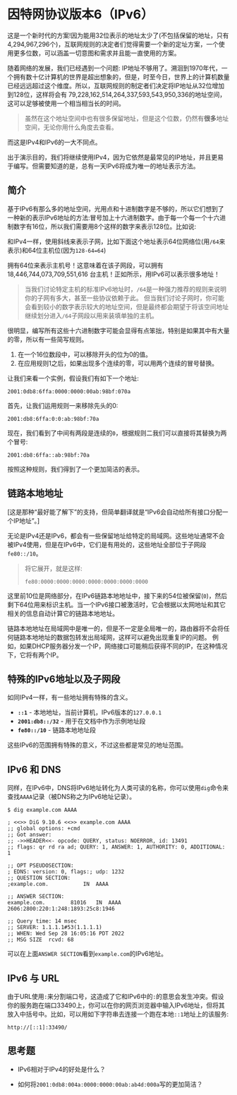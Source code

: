 # 因特网协议版本6（IPv6）

这是一个新时代的方案!因为能用32位表示的地址太少了(不包括保留的地址，只有4,294,967,296个)，互联网规则的决定者们觉得需要一个新的定址方案，一个使用更多位数，可以涵盖一切意图和需求并且能一直使用的方案。

随着网络的发展，我们已经遇到一个问题: IP地址不够用了。溯洄到1970年代，一个拥有数十亿计算机的世界是超出想象的，但是，时至今日，世界上的计算机数量已经远远超过这个维度。所以，互联网规则的制定者们决定将IP地址从32位增加到128位，这样将会有 79,228,162,514,264,337,593,543,950,336的地址空间，这可以足够被使用一个相当相当长的时间。
> 虽然在这个地址空间中也有很多保留地址，但是这个位数，仍然有**很多**地址空间，无论你用什么角度去查看。

而这是IPv4和IPv6的一大不同点。

出于演示目的，我们将继续使用IPv4，因为它依然是最常见的IP地址，并且更易于编写。但需要知道的是，总有一天IPv6将成为唯一的地址表示方法。

## 简介

基于IPv6有那么多的地址空间，光用点和十进制数字是不够的，所以它们想到了一种新的表示IPv6地址的方法:冒号加上十六进制数字。由于每一个每一个十六进制数字有16位，所以我们需要用8个这样的数字来表示128位。比如说:

和IPv4一样，使用斜线来表示子网，比如下面这个地址表示64位网络位(用`/64`来表示)和64位主机位(因为`128-64=64`)

拥有64位来表示主机号！这意味着在该子网段，可以拥有18,446,744,073,709,551,616 台主机！正如所示，用IPv6可以表示很多地址！

> 当我们讨论特定主机的标准IPv6地址时，`/64`是一种强力推荐的规则来说明你的子网有多大，甚至一些协议依赖于此。
> 但当我们讨论子网时，你可能会看到较小的数字表示较大的地址空间，但是最终都会期望于将该空间地址继续划分进入`/64`子网段以用来装填单独的主机。

很明显，编写所有这些十六进制数字可能会显得有点笨拙，特别是如果其中有大量的零，所以有一些简写规则。
1. 在一个16位数段中，可以移除开头的位为0的值。
2. 在应用规则1之后，如果出现多个连续的零，可以用两个连续的冒号替换。

让我们来看一个实例，假设我们有如下一个地址:

``` {.default}
2001:0db8:6ffa:0000:0000:00ab:98bf:070a
```

首先，让我们运用规则一来移除先头的0:

``` {.default}
2001:db8:6ffa:0:0:ab:98bf:70a
```

现在，我们看到了中间有两段是连续的`0`，根据规则二我们可以直接将其替换为两个冒号:

``` {.default}
2001:db8:6ffa::ab:98bf:70a
```

按照这种规则，我们得到了一个更加简洁的表示。

## 链路本地地址

[这是那种“最好能了解下”的支持，但简单翻译就是“IPv6会自动给所有接口分配一个IP地址”。]

无论是IPv4还是IPv6，都会有一些保留地址给特定的局域网。这些地址通常不会被IPv4使用，但是在IPv6中，它们是有用处的，这些地址全部位于子网段`fe80::/10`。
> 将它展开，就是这样:
> ``` {.default}
> fe80:0000:0000:0000:0000:0000:0000:0000
> ```

这里前10位是网络部分，在IPv6链路本地地址中，接下来的54位被保留(`0`)，然后剩下64位用来标识主机。当一个IPv6接口被激活时，它会根据以太网地址和其它相关的信息自动计算它的链路本地地址。

链路本地地址在局域网中是唯一的，但是不一定是全局唯一的，路由器将不会将任何链路本地地址的数据包转发出局域网，这样可以避免出现重复IP的问题。
例如，如果DHCP服务器分发一个IP，网络接口可能稍后获得不同的IP，在这种情况下，它将有两个IP。

## 特殊的IPv6地址以及子网段

如同IPv4一样，有一些地址拥有特殊的含义。
* **`::1`** - 本地地址，当前计算机，IPv6版本的`127.0.0.1`
* **`2001:db8::/32`** - 用于在文档中作为示例地址段
* **`fe80::/10`** - 链路本地地址段

这些IPv6的范围拥有特殊的意义，不过这些都是常见的地址范围。

## IPv6 和 DNS

同样，在IPv6中，DNS将IPv6地址转化为人类可读的名称，你可以使用`dig`命令来查找`AAAA`记录（被DNS称之为IPv6地址记录）。

``` {.default}
$ dig example.com AAAA
```

``` {.default}
; <<>> DiG 9.10.6 <<>> example.com AAAA
;; global options: +cmd
;; Got answer:
;; ->>HEADER<<- opcode: QUERY, status: NOERROR, id: 13491
;; flags: qr rd ra ad; QUERY: 1, ANSWER: 1, AUTHORITY: 0, ADDITIONAL: 1

;; OPT PSEUDOSECTION:
; EDNS: version: 0, flags:; udp: 1232
;; QUESTION SECTION:
;example.com.			IN	AAAA

;; ANSWER SECTION:
example.com.		81016	IN	AAAA	2606:2800:220:1:248:1893:25c8:1946

;; Query time: 14 msec
;; SERVER: 1.1.1.1#53(1.1.1.1)
;; WHEN: Wed Sep 28 16:05:16 PDT 2022
;; MSG SIZE  rcvd: 68
```

可以在上面`ANSWER SECTION`看到`example.com`的IPv6地址。

## IPv6 与 URL

由于URL使用`:`来分割端口号，这造成了它和IPv6中的`:`的意思会发生冲突。假设你的服务跑在端口33490上，你可以在你的网页浏览器中输入IPv6地址，但将其放入中括号中。比如，可以用如下字符串去连接一个跑在本地`::1`地址上的该服务:

``` {.default}
http://[::1]:33490/
```

## 思考题

* IPv6相对于IPv4的好处是什么？

* 如何将`2001:0db8:004a:0000:0000:00ab:ab4d:000a`写的更加简洁？
